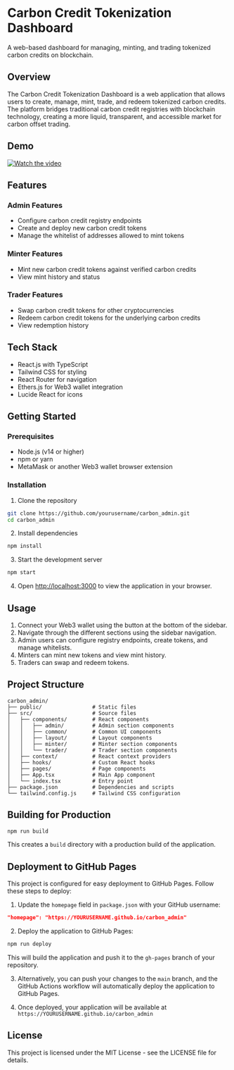 # Carbon Credit Tokenization Dashboard

A web-based dashboard for managing, minting, and trading tokenized carbon credits on blockchain.

## Overview

The Carbon Credit Tokenization Dashboard is a web application that allows users to create, manage, mint, trade, and redeem tokenized carbon credits. The platform bridges traditional carbon credit registries with blockchain technology, creating a more liquid, transparent, and accessible market for carbon offset trading.

## Demo 
[![Watch the video](https://img.youtube.com/vi/tvpCcdSoAGY/0.jpg)](https://www.youtube.com/watch?v=tvpCcdSoAGY)


## Features

### Admin Features

- Configure carbon credit registry endpoints
- Create and deploy new carbon credit tokens
- Manage the whitelist of addresses allowed to mint tokens

### Minter Features

- Mint new carbon credit tokens against verified carbon credits
- View mint history and status

### Trader Features

- Swap carbon credit tokens for other cryptocurrencies
- Redeem carbon credit tokens for the underlying carbon credits
- View redemption history

## Tech Stack

- React.js with TypeScript
- Tailwind CSS for styling
- React Router for navigation
- Ethers.js for Web3 wallet integration
- Lucide React for icons

## Getting Started

### Prerequisites

- Node.js (v14 or higher)
- npm or yarn
- MetaMask or another Web3 wallet browser extension

### Installation

1. Clone the repository

```bash
git clone https://github.com/yourusername/carbon_admin.git
cd carbon_admin
```

2. Install dependencies

```bash
npm install
```

3. Start the development server

```bash
npm start
```

4. Open [http://localhost:3000](http://localhost:3000) to view the application in your browser.

## Usage

1. Connect your Web3 wallet using the button at the bottom of the sidebar.
2. Navigate through the different sections using the sidebar navigation.
3. Admin users can configure registry endpoints, create tokens, and manage whitelists.
4. Minters can mint new tokens and view mint history.
5. Traders can swap and redeem tokens.

## Project Structure

```
carbon_admin/
├── public/                # Static files
├── src/                   # Source files
│   ├── components/        # React components
│   │   ├── admin/         # Admin section components
│   │   ├── common/        # Common UI components
│   │   ├── layout/        # Layout components
│   │   ├── minter/        # Minter section components
│   │   └── trader/        # Trader section components
│   ├── context/           # React context providers
│   ├── hooks/             # Custom React hooks
│   ├── pages/             # Page components
│   ├── App.tsx            # Main App component
│   └── index.tsx          # Entry point
├── package.json           # Dependencies and scripts
└── tailwind.config.js     # Tailwind CSS configuration
```

## Building for Production

```bash
npm run build
```

This creates a `build` directory with a production build of the application.

## Deployment to GitHub Pages

This project is configured for easy deployment to GitHub Pages. Follow these steps to deploy:

1. Update the `homepage` field in `package.json` with your GitHub username:

```json
"homepage": "https://YOURUSERNAME.github.io/carbon_admin"
```

2. Deploy the application to GitHub Pages:

```bash
npm run deploy
```

This will build the application and push it to the `gh-pages` branch of your repository.

3. Alternatively, you can push your changes to the `main` branch, and the GitHub Actions workflow will automatically deploy the application to GitHub Pages.

4. Once deployed, your application will be available at `https://YOURUSERNAME.github.io/carbon_admin`

## License

This project is licensed under the MIT License - see the LICENSE file for details.
